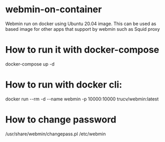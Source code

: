 # webmin-on-container
Webmin run on docker using Ubuntu 20.04 image.
This can be used as based image for other apps that support by webmin such as Squid proxy
# How to run it with docker-compose
docker-compose up -d
# How to run with docker cli:
docker run --rm -d --name webmin -p 10000:10000 trucv/webmin:latest
# How to change password
/usr/share/webmin/changepass.pl /etc/webmin <USER> <PASSWORD>

